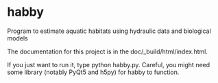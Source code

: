 # habby
Program to estimate aquatic habitats using hydraulic data and biological models

The documentation for this project is in the doc/_build/html/index.html. 

If you just want to run it, type python habby.py. Careful, you might need some library (notably PyQt5 and h5py) for habby to function.
